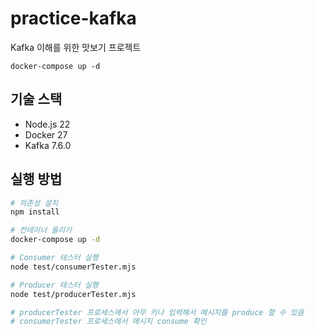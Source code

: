 # practice-kafka

Kafka 이해를 위한 맛보기 프로젝트

```
docker-compose up -d
```

## 기술 스택
- Node.js 22
- Docker 27
- Kafka 7.6.0

## 실행 방법

```bash
# 의존성 설치
npm install

# 컨테이너 올리기
docker-compose up -d

# Consumer 테스터 실행
node test/consumerTester.mjs

# Producer 테스터 실행
node test/producerTester.mjs

# producerTester 프로세스에서 아무 키나 입력해서 메시지를 produce 할 수 있음
# consumerTester 프로세스에서 메시지 consume 확인
```

